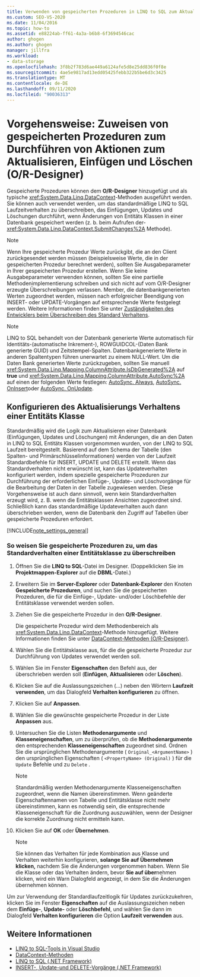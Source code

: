 ```yaml
---
title: Verwenden von gespeicherten Prozeduren in LINQ to SQL zum Aktualisieren von Daten
ms.custom: SEO-VS-2020
ms.date: 11/04/2016
ms.topic: how-to
ms.assetid: e88224ab-ff61-4a3a-b6b8-6f3694546cac
author: ghogen
ms.author: ghogen
manager: jillfra
ms.workload:
- data-storage
ms.openlocfilehash: 3f8b2f783d6ae449a6124afe5d8e25dd836f0f8e
ms.sourcegitcommit: 4ae5e9817ad13edd05425febb322b5be6d3c3425
ms.translationtype: MT
ms.contentlocale: de-DE
ms.lasthandoff: 09/11/2020
ms.locfileid: "90036313"
---
```

# <a name="how-to-assign-stored-procedures-to-perform-updates-inserts-and-deletes-or-designer"></a>Vorgehensweise: Zuweisen von gespeicherten Prozeduren zum Durchführen von Aktionen zum Aktualisieren, Einfügen und Löschen (O/R-Designer)

Gespeicherte Prozeduren können dem **O/R-Designer** hinzugefügt und als typische <xref:System.Data.Linq.DataContext>-Methoden ausgeführt werden. Sie können auch verwendet werden, um das standardmäßige LINQ to SQL Laufzeitverhalten zu überschreiben, das Einfügungen, Updates und Löschungen durchführt, wenn Änderungen von Entitäts Klassen in einer Datenbank gespeichert werden (z. b. beim Aufrufen der- <xref:System.Data.Linq.DataContext.SubmitChanges%2A> Methode).

> [!NOTE]
> Wenn Ihre gespeicherte Prozedur Werte zurückgibt, die an den Client zurückgesendet werden müssen (beispielsweise Werte, die in der gespeicherten Prozedur berechnet werden), sollten Sie Ausgabeparameter in Ihrer gespeicherten Prozedur erstellen. Wenn Sie keine Ausgabeparameter verwenden können, sollten Sie eine partielle Methodenimplementierung schreiben und sich nicht auf vom O/R-Designer erzeugte Überschreibungen verlassen. Member, die datenbankgenerierten Werten zugeordnet werden, müssen nach erfolgreicher Beendigung von INSERT- oder UPDATE-Vorgängen auf entsprechende Werte festgelegt werden. Weitere Informationen finden Sie unter [Zuständigkeiten des Entwicklers beim Überschreiben des Standard Verhaltens](/dotnet/framework/data/adonet/sql/linq/responsibilities-of-the-developer-in-overriding-default-behavior).

> [!NOTE]
> LINQ to SQL behandelt von der Datenbank generierte Werte automatisch für Identitäts-(automatische Inkrement-), ROWGUIDCOL-(Daten Bank generierte GUID) und Zeitstempel-Spalten. Datenbankgenerierte Werte in anderen Spaltentypen führen unerwartet zu einem NULL-Wert. Um die Daten Bank generierten Werte zurückzugeben, sollten Sie manuell <xref:System.Data.Linq.Mapping.ColumnAttribute.IsDbGenerated%2A> auf **true** und <xref:System.Data.Linq.Mapping.ColumnAttribute.AutoSync%2A> auf einen der folgenden Werte festlegen: [AutoSync. Always](<xref:System.Data.Linq.Mapping.AutoSync.Always>), [AutoSync. OnInsert](<xref:System.Data.Linq.Mapping.AutoSync.OnInsert>)oder [AutoSync. OnUpdate](<xref:System.Data.Linq.Mapping.AutoSync.OnUpdate>).

## <a name="configure-the-update-behavior-of-an-entity-class"></a>Konfigurieren des Aktualisierungs Verhaltens einer Entitäts Klasse

Standardmäßig wird die Logik zum Aktualisieren einer Datenbank (Einfügungen, Updates und Löschungen) mit Änderungen, die an den Daten in LINQ to SQL Entitäts Klassen vorgenommen wurden, von der LINQ to SQL Laufzeit bereitgestellt. Basierend auf dem Schema der Tabelle (den Spalten- und Primärschlüsselinformationen) werden von der Laufzeit Standardbefehle für INSERT, UPDATE und DELETE erstellt. Wenn das Standardverhalten nicht erwünscht ist, kann das Updateverhalten konfiguriert werden, indem spezielle gespeicherte Prozeduren zur Durchführung der erforderlichen Einfüge-, Update- und Löschvorgänge für die Bearbeitung der Daten in der Tabelle zugewiesen werden. Diese Vorgehensweise ist auch dann sinnvoll, wenn kein Standardverhalten erzeugt wird, z. B. wenn die Entitätsklassen Ansichten zugeordnet sind. Schließlich kann das standardmäßige Updateverhalten auch dann überschrieben werden, wenn die Datenbank den Zugriff auf Tabellen über gespeicherte Prozeduren erfordert.

[!INCLUDE[note_settings_general](../data-tools/includes/note_settings_general_md.md)]

### <a name="to-assign-stored-procedures-to-override-the-default-behavior-of-an-entity-class"></a>So weisen Sie gespeicherte Prozeduren zu, um das Standardverhalten einer Entitätsklasse zu überschreiben

1. Öffnen Sie die **LINQ to SQL**-Datei im Designer. (Doppelklicken Sie im **Projektmappen-Explorer** auf die **DBML**-Datei.)

2. Erweitern Sie im **Server-Explorer** oder **Datenbank-Explorer** den Knoten **Gespeicherte Prozeduren**, und suchen Sie die gespeicherten Prozeduren, die für die Einfüge-, Update- und/oder Löschbefehle der Entitätsklasse verwendet werden sollen.

3. Ziehen Sie die gespeicherte Prozedur in den **O/R-Designer**.

     Die gespeicherte Prozedur wird dem Methodenbereich als <xref:System.Data.Linq.DataContext>-Methode hinzugefügt. Weitere Informationen finden Sie unter [DataContext-Methoden (O/R-Designer)](../data-tools/datacontext-methods-o-r-designer.md).

4. Wählen Sie die Entitätsklasse aus, für die die gespeicherte Prozedur zur Durchführung von Updates verwendet werden soll.

5. Wählen Sie im Fenster **Eigenschaften** den Befehl aus, der überschrieben werden soll (**Einfügen**, **Aktualisieren** oder **Löschen**).

6. Klicken Sie auf die Auslassungszeichen (...) neben den Wörtern **Laufzeit verwenden**, um das Dialogfeld **Verhalten konfigurieren** zu öffnen.

7. Klicken Sie auf **Anpassen**.

8. Wählen Sie die gewünschte gespeicherte Prozedur in der Liste **Anpassen** aus.

9. Untersuchen Sie die Listen **Methodenargumente** und **Klasseneigenschaften**, um zu überprüfen, ob die **Methodenargumente** den entsprechenden **Klasseneigenschaften** zugeordnet sind. Ordnen Sie die ursprünglichen Methodenargumente ( `Original_<ArgumentName>` ) den ursprünglichen Eigenschaften ( `<PropertyName> (Original)` ) für die `Update` Befehle und zu `Delete` .

    > [!NOTE]
    > Standardmäßig werden Methodenargumente Klasseneigenschaften zugeordnet, wenn die Namen übereinstimmen. Wenn geänderte Eigenschaftennamen von Tabelle und Entitätsklasse nicht mehr übereinstimmen, kann es notwendig sein, die entsprechende Klasseneigenschaft für die Zuordnung auszuwählen, wenn der Designer die korrekte Zuordnung nicht ermitteln kann.

10. Klicken Sie auf **OK** oder **Übernehmen**.

    > [!NOTE]
    > Sie können das Verhalten für jede Kombination aus Klasse und Verhalten weiterhin konfigurieren, **solange Sie auf Übernehmen klicken,** nachdem Sie die Änderungen vorgenommen haben. Wenn Sie die Klasse oder das Verhalten ändern, bevor **Sie auf über**nehmen klicken, wird ein Warn Dialogfeld angezeigt, in dem Sie die Änderungen übernehmen können.

Um zur Verwendung der Standardlaufzeitlogik für Updates zurückzukehren, klicken Sie im Fenster **Eigenschaften** auf die Auslassungszeichen neben dem **Einfüge-**, **Update-** oder **Löschbefehl**, und wählen Sie dann im Dialogfeld **Verhalten konfigurieren** die Option **Laufzeit verwenden** aus.

## <a name="see-also"></a>Weitere Informationen

- [LINQ to SQL-Tools in Visual Studio](../data-tools/linq-to-sql-tools-in-visual-studio2.md)
- [DataContext-Methoden](../data-tools/datacontext-methods-o-r-designer.md)
- [LINQ to SQL (.NET Framework)](/dotnet/framework/data/adonet/sql/linq/index)
- [INSERT-, Update-und DELETE-Vorgänge (.NET Framework)](/dotnet/framework/data/adonet/sql/linq/insert-update-and-delete-operations)
